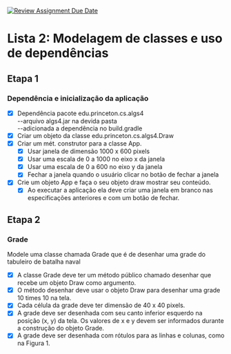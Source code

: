 [![Review Assignment Due Date](https://classroom.github.com/assets/deadline-readme-button-22041afd0340ce965d47ae6ef1cefeee28c7c493a6346c4f15d667ab976d596c.svg)](https://classroom.github.com/a/KKrNRA9P)  

# Lista 2: Modelagem de classes e uso de dependências   
## Etapa 1
### Dependência e inicialização da aplicação

 -[x] Dependência pacote edu.princeton.cs.algs4  
        --arquivo algs4.jar na devida pasta  
        --adicionada a dependência no build.gradle
 -[x] Criar um objeto da classe edu.princeton.cs.algs4.Draw  
 - [x] Criar um mét. construtor para a classe App. 
   - [x] Usar janela de dimensão 1000 x 600 pixels  
   - [x] Usar uma escala de 0 a 1000 no eixo x da janela  
   - [x] Usar uma escala de 0 a 600 no eixo y da janela  
   - [x] Fechar a janela quando o usuário clicar no botão de fechar a janela  
 -[x] Crie um objeto App e faça o seu objeto draw mostrar seu conteúdo.  
   - [x] Ao executar a aplicação ela deve criar uma janela em branco nas especificações anteriores e com um botão de fechar.  
## Etapa 2  
### Grade
Modele uma classe chamada Grade que é de desenhar uma grade do tabuleiro de batalha naval
-[x] A classe Grade deve ter um método público chamado desenhar que recebe um objeto Draw como argumento.  
-[x] O método desenhar deve usar o objeto Draw para desenhar uma grade 10 times 10 na tela.  
-[x] Cada célula da grade deve ter dimensão de 40 x 40 pixels.  
-[x] A grade deve ser desenhada com seu canto inferior esquerdo na posição (x, y) da tela. Os valores de x e y devem ser informados durante a construção do objeto Grade.  
-[x] A grade deve ser desenhada com rótulos para as linhas e colunas, como na Figura 1.  